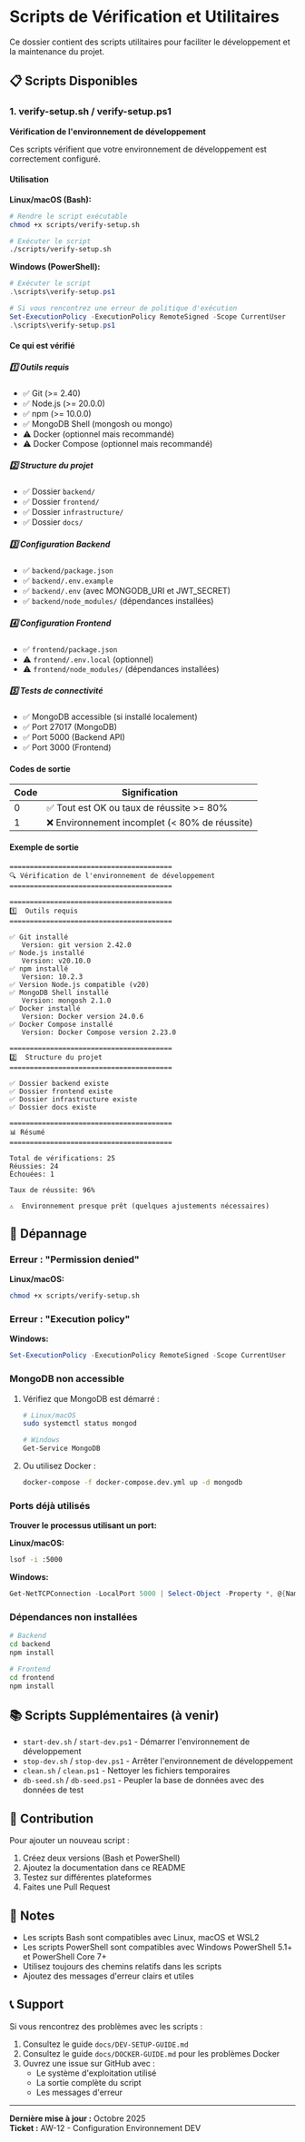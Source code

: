 # Scripts de Vérification et Utilitaires

Ce dossier contient des scripts utilitaires pour faciliter le développement et la maintenance du projet.

## 📋 Scripts Disponibles

### 1. verify-setup.sh / verify-setup.ps1
**Vérification de l'environnement de développement**

Ces scripts vérifient que votre environnement de développement est correctement configuré.

#### Utilisation

**Linux/macOS (Bash):**
```bash
# Rendre le script exécutable
chmod +x scripts/verify-setup.sh

# Exécuter le script
./scripts/verify-setup.sh
```

**Windows (PowerShell):**
```powershell
# Exécuter le script
.\scripts\verify-setup.ps1

# Si vous rencontrez une erreur de politique d'exécution
Set-ExecutionPolicy -ExecutionPolicy RemoteSigned -Scope CurrentUser
.\scripts\verify-setup.ps1
```

#### Ce qui est vérifié

##### 1️⃣ Outils requis
- ✅ Git (>= 2.40)
- ✅ Node.js (>= 20.0.0)
- ✅ npm (>= 10.0.0)
- ✅ MongoDB Shell (mongosh ou mongo)
- ⚠️ Docker (optionnel mais recommandé)
- ⚠️ Docker Compose (optionnel mais recommandé)

##### 2️⃣ Structure du projet
- ✅ Dossier `backend/`
- ✅ Dossier `frontend/`
- ✅ Dossier `infrastructure/`
- ✅ Dossier `docs/`

##### 3️⃣ Configuration Backend
- ✅ `backend/package.json`
- ✅ `backend/.env.example`
- ✅ `backend/.env` (avec MONGODB_URI et JWT_SECRET)
- ✅ `backend/node_modules/` (dépendances installées)

##### 4️⃣ Configuration Frontend
- ✅ `frontend/package.json`
- ⚠️ `frontend/.env.local` (optionnel)
- ⚠️ `frontend/node_modules/` (dépendances installées)

##### 5️⃣ Tests de connectivité
- ✅ MongoDB accessible (si installé localement)
- ✅ Port 27017 (MongoDB)
- ✅ Port 5000 (Backend API)
- ✅ Port 3000 (Frontend)

#### Codes de sortie

| Code | Signification |
|------|---------------|
| 0 | ✅ Tout est OK ou taux de réussite >= 80% |
| 1 | ❌ Environnement incomplet (< 80% de réussite) |

#### Exemple de sortie

```
========================================
🔍 Vérification de l'environnement de développement
========================================

========================================
1️⃣  Outils requis
========================================

✅ Git installé
   Version: git version 2.42.0
✅ Node.js installé
   Version: v20.10.0
✅ npm installé
   Version: 10.2.3
✅ Version Node.js compatible (v20)
✅ MongoDB Shell installé
   Version: mongosh 2.1.0
✅ Docker installé
   Version: Docker version 24.0.6
✅ Docker Compose installé
   Version: Docker Compose version 2.23.0

========================================
2️⃣  Structure du projet
========================================

✅ Dossier backend existe
✅ Dossier frontend existe
✅ Dossier infrastructure existe
✅ Dossier docs existe

========================================
📊 Résumé
========================================

Total de vérifications: 25
Réussies: 24
Échouées: 1

Taux de réussite: 96%

⚠️  Environnement presque prêt (quelques ajustements nécessaires)
```

## 🔧 Dépannage

### Erreur : "Permission denied"
**Linux/macOS:**
```bash
chmod +x scripts/verify-setup.sh
```

### Erreur : "Execution policy"
**Windows:**
```powershell
Set-ExecutionPolicy -ExecutionPolicy RemoteSigned -Scope CurrentUser
```

### MongoDB non accessible
1. Vérifiez que MongoDB est démarré :
   ```bash
   # Linux/macOS
   sudo systemctl status mongod
   
   # Windows
   Get-Service MongoDB
   ```

2. Ou utilisez Docker :
   ```bash
   docker-compose -f docker-compose.dev.yml up -d mongodb
   ```

### Ports déjà utilisés
**Trouver le processus utilisant un port:**

**Linux/macOS:**
```bash
lsof -i :5000
```

**Windows:**
```powershell
Get-NetTCPConnection -LocalPort 5000 | Select-Object -Property *, @{Name="ProcessName";Expression={(Get-Process -Id $_.OwningProcess).Name}}
```

### Dépendances non installées
```bash
# Backend
cd backend
npm install

# Frontend
cd frontend
npm install
```

## 📚 Scripts Supplémentaires (à venir)

- `start-dev.sh` / `start-dev.ps1` - Démarrer l'environnement de développement
- `stop-dev.sh` / `stop-dev.ps1` - Arrêter l'environnement de développement
- `clean.sh` / `clean.ps1` - Nettoyer les fichiers temporaires
- `db-seed.sh` / `db-seed.ps1` - Peupler la base de données avec des données de test

## 🤝 Contribution

Pour ajouter un nouveau script :

1. Créez deux versions (Bash et PowerShell)
2. Ajoutez la documentation dans ce README
3. Testez sur différentes plateformes
4. Faites une Pull Request

## 📝 Notes

- Les scripts Bash sont compatibles avec Linux, macOS et WSL2
- Les scripts PowerShell sont compatibles avec Windows PowerShell 5.1+ et PowerShell Core 7+
- Utilisez toujours des chemins relatifs dans les scripts
- Ajoutez des messages d'erreur clairs et utiles

## 📞 Support

Si vous rencontrez des problèmes avec les scripts :

1. Consultez le guide `docs/DEV-SETUP-GUIDE.md`
2. Consultez le guide `docs/DOCKER-GUIDE.md` pour les problèmes Docker
3. Ouvrez une issue sur GitHub avec :
   - Le système d'exploitation utilisé
   - La sortie complète du script
   - Les messages d'erreur

---

**Dernière mise à jour :** Octobre 2025  
**Ticket :** AW-12 - Configuration Environnement DEV
